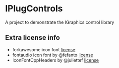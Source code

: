 # IPlugControls
A project to demonstrate the IGraphics control library

## Extra license info

- forkawesome icon font [license](https://forkaweso.me/Fork-Awesome/license/)
- fontaudio icon font by @fefanto [license](https://github.com/fefanto/fontaudio/blob/master/README.md#license)
- IconFontCppHeaders by @juliettef [license](https://github.com/juliettef/IconFontCppHeaders/blob/master/licence.txt)

